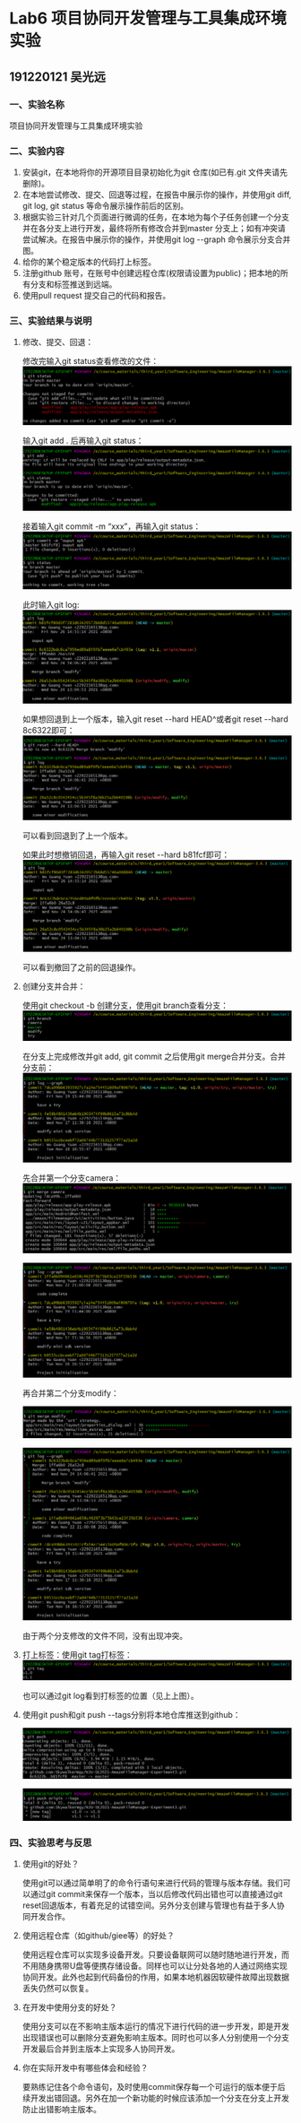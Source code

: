 # Lab6 项目协同开发管理与工具集成环境实验

## 191220121 吴光远

### 一、实验名称

项目协同开发管理与工具集成环境实验

### 二、实验内容

1. 安装git，在本地将你的开源项目目录初始化为git 仓库(如已有.git 文件夹请先删除)。
2. 在本地尝试修改、提交、回退等过程，在报告中展示你的操作，并使用git diff, git log, git status 等命令展示操作前后的区别。
3. 根据实验三针对几个页面进行微调的任务，在本地为每个子任务创建一个分支并在各分支上进行开发，最终将所有修改合并到master 分支上；如有冲突请尝试解决。在报告中展示你的操作，并使用git log --graph 命令展示分支合并图。
4. 给你的某个稳定版本的代码打上标签。
5. 注册github 账号，在账号中创建远程仓库(权限请设置为public)；把本地的所有分支和标签推送到远端。
6. 使用pull request 提交自己的代码和报告。

### 三、实验结果与说明

1. 修改、提交、回退：

   修改完输入git status查看修改的文件：![](ref/git_status.png)

   输入git add . 后再输入git status：![](ref/git_add.png)

   接着输入git commit -m “xxx”，再输入git status：![](ref/git_commit.png)

   此时输入git log:![](ref/git_log1.png)

   如果想回退到上一个版本，输入git reset --hard HEAD^或者git reset --hard 8c6322即可：![](ref/git_log2.png)

   可以看到回退到了上一个版本。

   如果此时想撤销回退，再输入git reset --hard b81fcf即可：![](ref/git_log3.png)

   可以看到撤回了之前的回退操作。

2. 创建分支并合并：

   使用git checkout -b 创建分支，使用git branch查看分支：![](ref/git_branch.png)

   在分支上完成修改并git add, git commit 之后使用git merge合并分支。合并分支前：![](ref/git_merge1.png)

   先合并第一个分支camera：![](ref/git_merge2.png)

   ![](ref/git_merge3.png)

   再合并第二个分支modify：

   ![](ref/git_merge4.png)

   ![](ref/git_merge5.png)

   由于两个分支修改的文件不同，没有出现冲突。

3. 打上标签：使用git tag打标签：![](ref/git_tag.png)

   也可以通过git log看到打标签的位置（见上上图）。

4. 使用git push和git push --tags分别将本地仓库推送到github：

   ![](ref/git_push2.png)

   ![](ref/git_push.png)

### 四、实验思考与反思

1. 使用git的好处？

   使用git可以通过简单明了的命令行语句来进行代码的管理与版本存储。我们可以通过git commit来保存一个版本，当以后修改代码出错也可以直接通过git reset回退版本，有着充足的试错空间。另外分支创建与管理也有益于多人协同开发合作。

2. 使用远程仓库（如github/giee等）的好处？

   使用远程仓库可以实现多设备开发。只要设备联网可以随时随地进行开发，而不用随身携带U盘等便携存储设备。同样也可以让分处各地的人通过网络实现协同开发。此外也起到代码备份的作用，如果本地机器因软硬件故障出现数据丢失仍然可以恢复。

3. 在开发中使用分支的好处？

   使用分支可以在不影响主版本运行的情况下进行代码的进一步开发，即是开发出现错误也可以删除分支避免影响主版本。同时也可以多人分别使用一个分支开发最后合并到主版本上实现多人协同开发。

4. 你在实际开发中有哪些体会和经验？

   要熟练记住各个命令语句，及时使用commit保存每一个可运行的版本便于后续开发出错回退。另外在加一个新功能的时候应该添加一个分支在分支上开发防止出错影响主版本。







